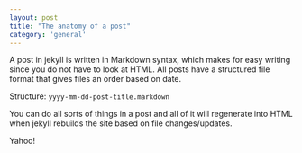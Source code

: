 ```yaml
---
layout: post
title: "The anatomy of a post"
category: 'general'
---
```


A post in jekyll is written in Markdown syntax, which makes for easy writing since you do not have to look at HTML. All posts have a structured file format that gives files an order based on date.

Structure: `yyyy-mm-dd-post-title.markdown`

You can do all sorts of things in a post and all of it will regenerate into HTML when jekyll rebuilds the site based on file changes/updates.

Yahoo!